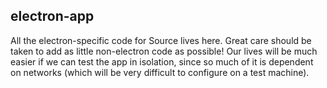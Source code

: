 ## electron-app

All the electron-specific code for Source lives here. Great care should be taken to add as little
non-electron code as possible! Our lives will be much easier if we can test the app in isolation,
since so much of it is dependent on networks (which will be very difficult to configure on a test
machine).
